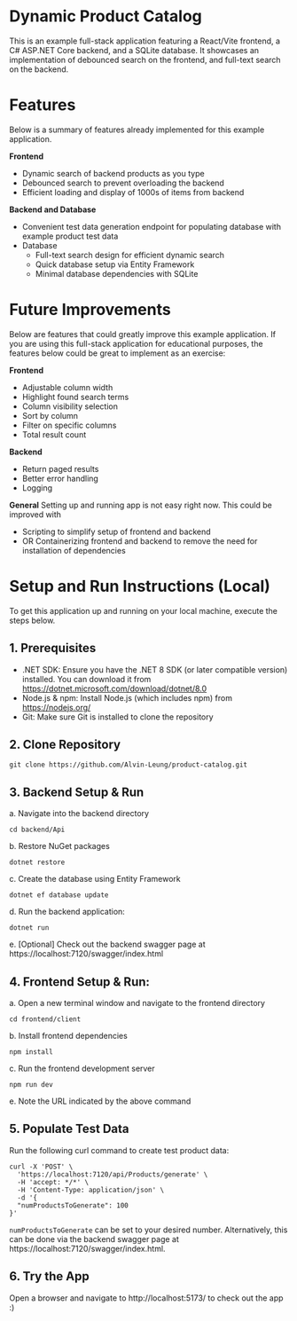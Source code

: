 # Dynamic Product Catalog

This is an example full-stack application featuring a React/Vite frontend, a C# ASP.NET Core backend, and a SQLite database. It showcases an implementation of debounced search on the frontend, and full-text search on the backend.

# Features

Below is a summary of features already implemented for this example application.

**Frontend**
- Dynamic search of backend products as you type
- Debounced search to prevent overloading the backend
- Efficient loading and display of 1000s of items from backend

**Backend and Database**
- Convenient test data generation endpoint for populating database with example product test data
- Database
  - Full-text search design for efficient dynamic search 
  - Quick database setup via Entity Framework
  - Minimal database dependencies with SQLite
 
# Future Improvements

Below are features that could greatly improve this example application. If you are using this full-stack application for educational purposes, the features below could be great to implement as an exercise:

**Frontend**
- Adjustable column width
- Highlight found search terms
- Column visibility selection
- Sort by column
- Filter on specific columns
- Total result count

**Backend**
- Return paged results
- Better error handling
- Logging

**General**
Setting up and running app is not easy right now. This could be improved with
- Scripting to simplify setup of frontend and backend
- OR Containerizing frontend and backend to remove the need for installation of dependencies
 
# Setup and Run Instructions (Local)

To get this application up and running on your local machine, execute the steps below.

## 1. Prerequisites

- .NET SDK: Ensure you have the .NET 8 SDK (or later compatible version) installed. You can download it from https://dotnet.microsoft.com/download/dotnet/8.0
- Node.js & npm: Install Node.js (which includes npm) from https://nodejs.org/
- Git: Make sure Git is installed to clone the repository

## 2. Clone Repository

```shell
git clone https://github.com/Alvin-Leung/product-catalog.git
```

## 3. Backend Setup & Run

a. Navigate into the backend directory

```shell
cd backend/Api
```

b. Restore NuGet packages

```shell
dotnet restore
```

c. Create the database using Entity Framework

```shell
dotnet ef database update
```

d. Run the backend application:

```shell
dotnet run
```

e. [Optional] Check out the backend swagger page at https://localhost:7120/swagger/index.html

## 4. Frontend Setup & Run:

a. Open a new terminal window and navigate to the frontend directory

```shell
cd frontend/client
```

b. Install frontend dependencies

```shell
npm install
```

c. Run the frontend development server

```shell
npm run dev
```

e. Note the URL indicated by the above command

## 5. Populate Test Data

Run the following curl command to create test product data:

```shell
curl -X 'POST' \
  'https://localhost:7120/api/Products/generate' \
  -H 'accept: */*' \
  -H 'Content-Type: application/json' \
  -d '{
  "numProductsToGenerate": 100
}'
```

`numProductsToGenerate` can be set to your desired number. Alternatively, this can be done via the backend swagger page at https://localhost:7120/swagger/index.html.

## 6. Try the App

Open a browser and navigate to http://localhost:5173/ to check out the app :)
